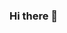 ### Hi there 👋

<!--
**werthmannsupercode/werthmannsupercode** is a ✨ _special_ ✨ repository because its `README.md` (this file) appears on your GitHub profile.

🍀 🌸 Welcome on my site 🌸 🍀

- a collection of trys 📝, inspiration ⛩ and ideas 💡...

Make sure to check out all of my <b>projects</b>. 


👩🏻‍💻 I am a Junior Webdeveloper and currently expanding my skills in
-HTML 🖊
-CSS 🖌
-JS 🪄
-git 🔮
-SCRUM 🧘🏻‍♀️
-...

💌 you reach me at 
werthmannsupercode@gmail.com

Hope you enjoy 💜
